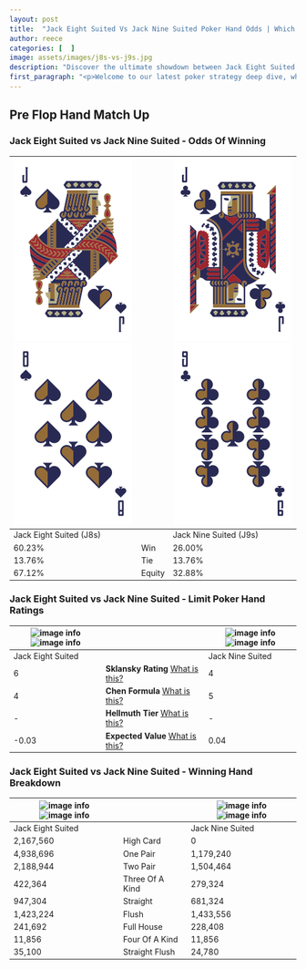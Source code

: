 ```yaml
---
layout: post
title:  "Jack Eight Suited Vs Jack Nine Suited Poker Hand Odds | Which Is The Better Hand In Poker? A Complete Guide"
author: reece
categories: [  ]
image: assets/images/j8s-vs-j9s.jpg
description: "Discover the ultimate showdown between Jack Eight Suited and Jack Nine Suited in poker! Uncover the odds, strategies, and scenarios where one hand triumphs over the other. Get ready to up your poker game with this thrilling analysis."
first_paragraph: "<p>Welcome to our latest poker strategy deep dive, where we're pitting two distinct hands against each other in a high-stakes showdown: Jack Eight Suited vs Jack Nine Suited.</p><p>In the dynamic world of poker, every decision counts, and knowing which hand holds the upper hand is key to your success at the table.</p><p>In this article, we'll dissect these two hands, explore the scenarios where one dominates the other, and equip you with the knowledge to make strategic choices that can tip the odds in your favor.</p><p>Get ready to unravel the intriguing dynamics of these poker hands and elevate your game to new heights.</p>"
---
```




[comment]: # (sp0)

## Pre Flop Hand Match Up

<div class="table hand-ratings" markdown="1"> 



### Jack Eight Suited vs Jack Nine Suited - Odds Of Winning


    
| ![image info](assets/images/hand1/j.png) ![image info](assets/images/hand1/8.png) |  | ![image info](assets/images/hand2/j.png) ![image info](assets/images/hand2/9.png) |
| -------- | -------- | -------- |
| Jack Eight Suited (J8s) |  | Jack Nine Suited (J9s) |
| 60.23% | Win | 26.00% |
| 13.76% | Tie | 13.76% |
| 67.12% | Equity | 32.88% |




[comment]: # (sp1)



### Jack Eight Suited vs Jack Nine Suited - Limit Poker Hand Ratings


    
| ![image info](https://www.riverpairs.com/assets/images/hand1/j.png) ![image info](https://www.riverpairs.com/assets/images/hand1/8.png) |  | ![image info](https://www.riverpairs.com/assets/images/hand2/j.png) ![image info](https://www.riverpairs.com/assets/images/hand2/9.png) |
| -------- | -------- | -------- |
| Jack Eight Suited |  | Jack Nine Suited |
| 6 | **Sklansky Rating** [What is this?](/sklansky-rating-explained) | 4 |
| 4 | **Chen Formula** [What is this?](/chen-formula-explained) | 5 |
| - | **Hellmuth Tier** [What is this?](/Hellmuth-tier-explained) | - |
| -0.03 | **Expected Value** [What is this?](/expected-value-explained) | 0.04 |




[comment]: # (sp2)



### Jack Eight Suited vs Jack Nine Suited - Winning Hand Breakdown


    
| ![image info](https://www.riverpairs.com/assets/images/hand1/j.png) ![image info](https://www.riverpairs.com/assets/images/hand1/8.png) |  | ![image info](https://www.riverpairs.com/assets/images/hand2/j.png) ![image info](https://www.riverpairs.com/assets/images/hand2/9.png) |
| -------- | -------- | -------- |
| Jack Eight Suited |  | Jack Nine Suited |
| 2,167,560 | High Card | 0 |
| 4,938,696 | One Pair | 1,179,240 |
| 2,188,944 | Two Pair | 1,504,464 |
| 422,364 | Three Of A Kind | 279,324 |
| 947,304 | Straight | 681,324 |
| 1,423,224 | Flush | 1,433,556 |
| 241,692 | Full House | 228,408 |
| 11,856 | Four Of A Kind | 11,856 |
| 35,100 | Straight Flush | 24,780 |




[comment]: # (sp3)



</div>

[comment]: # (sp4)



[comment]: # (sp5)

